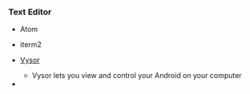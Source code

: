
### Text Editor
- Atom
- iterm2



- [Vysor](https://chrome.google.com/webstore/detail/vysor/gidgenkbbabolejbgbpnhbimgjbffefm)
  - Vysor lets you view and control your Android on your computer
-
